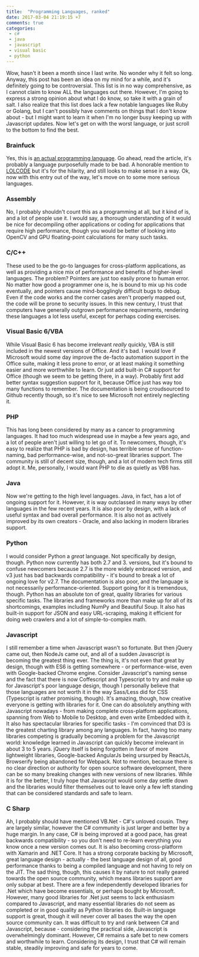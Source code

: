 ```yaml
---
title:  "Programming Languages, ranked"
date: 2017-03-04 21:19:15 +7
comments: true
categories:
 - c#
 - java
 - javascript
 - visual basic
 - python
---
```


Wow, hasn't it been a month since I last write. No wonder why it felt so long. Anyway, this post has been an idea on my mind for a while, and it's definitely going to be controversial. This list is in no way comprehensive, as I cannot claim to know ALL the languages out there. However, I'm going to express a strong opinion about what I do know, so take it with a grain of salt. I also realize that this list does lack a few notable languages like Ruby or Golang, but I can't possibly have comments on things that I don't know about - but I might want to learn it when I'm no longer busy keeping up with Javascript updates. Now let's get on with the worst language, or just scroll to the bottom to find the best.

### Brainfuck
Yes, this is [an actual programming language](https://en.wikipedia.org/wiki/Brainfuck). Go ahead, read the article, it's probably a language purposefully made to be bad. A honorable mention to [LOLCODE](http://lolcode.org/) but it's for the hilarity, and still looks to make sense in a way. Ok, now with this entry out of the way, let's move on to some more serious languages.

### Assembly
No, I probably shouldn't count this as a programming at all, but it kind of is, and a lot of people use it. I would say, a thorough understanding of it would be nice for decompiling other applications or coding for applications that require high performance, though you would be better of looking into OpenCV and GPU floating-point calculations for many such tasks.

### C/C++
These used to be the go-to languages for cross-platform applications, as well as providing a nice mix of performance and benefits of higher-level languages. The problem? Pointers are just too easily prone to human error. No matter how good a programmer one is, he is bound to mix up his code eventually, and pointers cause mind-bogglingly difficult bugs to debug. Even if the code works and the corner cases aren't properly mapped out, the code will be prone to security issues. In this new century, I trust that computers have generally outgrown performance requirements, rendering these languages a lot less useful, except for perhaps coding exercises.

### Visual Basic 6/VBA
While Visual Basic 6 has become irrelevant *really* quickly, VBA is still included in the newest versions of Office. And it's bad. I would love if Microsoft would some day improve the de-facto automation support in the Office suite, making it less prone to error, or at least making it something easier and more worthwhile to learn. Or just add built-in C# support for Office (though we seem to be getting there, in a way). Probably first add better syntax suggestion support for it, because Office just has way too many functions to remember. The documentation is being croudsourced to Github recently though, so it's nice to see Microsoft not entirely neglecting it.

### PHP
This has long been considered by many as a cancer to programming languages. It had too much widespread use in maybe a few years ago, and a lot of people aren't just willing to let go of it. To newcomers, though, it's easy to realize that PHP is bad by design, has terrible sense of function-naming, bad performance-wise, and not-so-great libraries support. The community is still of decent size, though, and a lot of modern tech firms still adopt it. Me, personally, I would want PHP to die as quietly as VB6 has.

### Java
Now we're getting to the high level languages. Java, in fact, has a lot of ongoing support for it. However, it is way outclassed in many ways by other languages in the few recent years. It is also poor by design, with a lack of useful syntax and bad overall performance. It is also not as actively improved by its own creators - Oracle, and also lacking in modern libraries support.

### Python
I would consider Python a *great* language. Not specifically by design, though. Python now currently has both 2.7 and 3. versions, but it's bound to confuse newcomers because 2.7 is the more widely embraced version, and v3 just has bad backwards compatibility - it's bound to break a lot of ongoing love for v2.7. The documentation is also poor, and the language is not necessarily performance-oriented. Support going for it is tremendous, though. Python has an absolute ton of great, quality libraries for various specific tasks. The libraries and frameworks more than make up for all of its shortcomings, examples including NumPy and Beautiful Soup. It also has built-in support for JSON and easy URL-scraping, making it efficient for doing web crawlers and a lot of simple-to-complex math.

### Javascript
I still remember a time when Javascript wasn't so fortunate. But then jQuery came out, then NodeJs came out, and all of a sudden Javascript is becoming the greatest thing ever. The thing is, it's not even that great by design, though with ES6 is getting somewhere - or performance-wise, even with Google-backed Chrome engine. Consider Javascript's naming sense and the fact that there is now Coffescript and Typescript to try and make up for Javascript's poor language design, though I personally believe that those languages are not worth it in the way Sass/Less did for CSS (Typescript is rather promising, though). It's amazing, though, how creative everyone is getting with libraries for it. One can do absolutely anything with Javascript nowadays - from making complete cross-platform applications, spanning from Web to Mobile to Desktop, and even write Embedded with it. It also has spectacular libraries for specific tasks - I'm convinced that D3 is the greatest charting library among any languages. In fact, having too many libraries competing is gradually becoming a problem for the Javascript world: knowledge learned in Javascript can quickly become irrelevant in about 3 to 5 years. jQuery itself is being forgotten in favor of more lightweight libraries, Google-backed AngularJs being ursurped by ReactJs, Browserify being abandoned for Webpack. Not to mention, because there is no clear direction or authority for open source software development, there can be so many breaking changes with new versions of new libraries. While it is for the better, I truly hope that Javascript would some day settle down and the libraries would filter themselves out to leave only a few left standing that can be considered standards and safe to learn.

### C Sharp
Ah, I probably should have mentioned VB.Net - C#'s unloved cousin. They are largely similar, however the C# community is just larger and better by a huge margin. In any case, C# is being improved at a good pace, has great backwards compatibility - so you don't need to re-learn everything you know once a new version comes out. It is also becoming cross-platform with Xamarin and .NET Core. It has a strong corporate backing by Microsoft, great language design - actually - the best language design of all, good performance thanks to being a compiled language and not having to rely on the JIT. The sad thing, though, this causes it by nature to not really geared towards the open source community, which means libraries support are only subpar at best. There are a few independently developed libraries for .Net which have become essentials, or perhaps bought by Microsoft. However, many good libraries for .Net just seems to lack enthusiasm compared to Javascript, and many essential libraries do not seem as completed or in good quality as Python libraries do. Built-in language support is great, though it will never cover all bases the way the open source community can. It was difficult to try and rank between C# and Javascript, because - considering the practical side, Javascript is overwhelmingly dominant. However, C# remains a safe bet to new comers and worthwhile to learn. Considering its design, I trust that C# will remain stable, steadily improving and safe for years to come.
